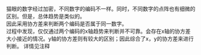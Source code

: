 猫眼的数字经过加密，不同数字的编码不一样。同时，不同数字的点阵也有细微的区别。但是，总体趋势是类似的。  
因此采用协方差来判断两个编码是否属于同一数字。     
过程中发现，仅仅通过两个编码的x轴趋势来判断并不可靠。会存在x轴的协方差大小接近的情况。y轴的协方差则有较大的区别；因此综合了x，y的协方差来进行判断。
详情见注释